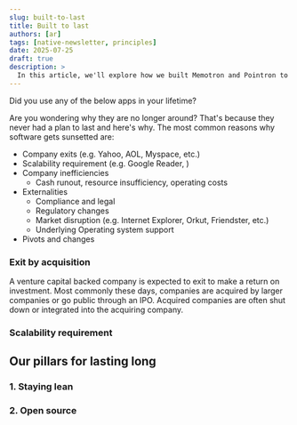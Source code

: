 ```yaml
---
slug: built-to-last
title: Built to last
authors: [ar]
tags: [native-newsletter, principles]
date: 2025-07-25
draft: true
description: >
  In this article, we'll explore how we built Memotron and Pointron to last. We'll also share some of the lessons we learned along the way.
---
```



<!-- truncate -->


Did you use any of the below apps in your lifetime?

Are you wondering why they are no longer around? That's because they never had a plan to last and here's why.
The most common reasons why software gets sunsetted are:
- Company exits (e.g. Yahoo, AOL, Myspace, etc.)
- Scalability requirement (e.g. Google Reader, )
- Company inefficiencies
  - Cash runout, resource insufficiency, operating costs
- Externalities
    - Compliance and legal
    - Regulatory changes
    - Market disruption (e.g. Internet Explorer, Orkut, Friendster, etc.)
    - Underlying Operating system support
- Pivots and changes

### Exit by acquisition
A venture capital backed company is expected to exit to make a return on investment. Most commonly these days, companies are acquired by larger companies or go public through an IPO. Acquired companies are often shut down or integrated into the acquiring company.


### Scalability requirement


## Our pillars for lasting long

### 1. Staying lean

### 2. Open source







